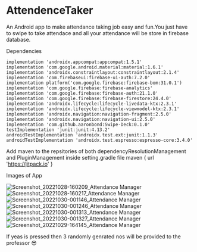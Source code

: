 # AttendenceTaker
An Android app to make attendance taking job easy and fun.You just have to swipe to take attendace and all your attendance will be store in firebase database.

Dependencies

    implementation 'androidx.appcompat:appcompat:1.5.1'
    implementation 'com.google.android.material:material:1.6.1'
    implementation 'androidx.constraintlayout:constraintlayout:2.1.4'
    implementation 'com.firebaseui:firebase-ui-auth:7.2.0'
    implementation platform('com.google.firebase:firebase-bom:31.0.1')
    implementation 'com.google.firebase:firebase-analytics'
    implementation 'com.google.firebase:firebase-auth:21.1.0'
    implementation 'com.google.firebase:firebase-firestore:24.4.0'
    implementation 'androidx.lifecycle:lifecycle-livedata-ktx:2.3.1'
    implementation 'androidx.lifecycle:lifecycle-viewmodel-ktx:2.3.1'
    implementation 'androidx.navigation:navigation-fragment:2.5.0'
    implementation 'androidx.navigation:navigation-ui:2.5.0'
    implementation 'com.github.aaronbond:Swipe-Deck:0.1.0'
    testImplementation 'junit:junit:4.13.2'
    androidTestImplementation 'androidx.test.ext:junit:1.1.3'
    androidTestImplementation 'androidx.test.espresso:espresso-core:3.4.0'
Add maven to the repsitories of both dependencyResolutionManagement and PluginManagement inside setting.gradle file
maven { url 'https://jitpack.io' }

Images of App

![Screenshot_20221028-160209_Attendance Manager](https://user-images.githubusercontent.com/85395708/198848103-184388de-0db8-438f-9222-362d68d29dac.jpg)
![Screenshot_20221028-160217_Attendance Manager](https://user-images.githubusercontent.com/85395708/198848108-4c79c431-949b-4f37-8401-52c95bccaff7.jpg)
![Screenshot_20221030-001146_Attendance Manager](https://user-images.githubusercontent.com/85395708/198848114-057669db-a6e0-4406-bcea-f8643dfe7966.jpg)
![Screenshot_20221030-001246_Attendance Manager](https://user-images.githubusercontent.com/85395708/198848119-92e521ff-6ece-4d17-acb9-4537b16573bd.jpg)
![Screenshot_20221030-001313_Attendance Manager](https://user-images.githubusercontent.com/85395708/198848127-b537fd54-661f-4532-b1f1-2acf9050cc09.jpg)
![Screenshot_20221030-001327_Attendance Manager](https://user-images.githubusercontent.com/85395708/198848139-26ca8855-d5d2-4654-8195-7ba8314b8f37.jpg)
![Screenshot_20221029-164145_Attendance Manager](https://user-images.githubusercontent.com/85395708/198848143-1dbc7860-ddfb-4b91-9c1b-5b7f5f298b7d.jpg)

If yeas is pressed then 3 randomly genrated nos will be provided to the professor 😎
